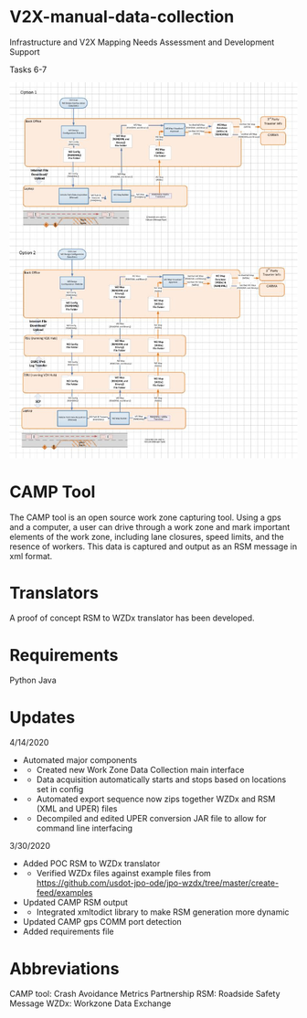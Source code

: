 # V2X-manual-data-collection

Infrastructure and V2X Mapping Needs Assessment and Development Support​

Tasks 6-7

![Tasks 6-7 Diagram](https://github.com/TonyEnglish/V2X-manual-data-collection/blob/master/task_6_7_diagram_screenshot.jpg)

# CAMP Tool

The CAMP tool is an open source work zone capturing tool. Using a gps and a computer, a user can drive through a work zone and mark important elements of the work zone, including lane closures, speed limits, and the resence of workers. This data is captured and output as an RSM message in xml format. 

# Translators

A proof of concept RSM to WZDx translator has been developed. 

# Requirements

Python
Java

# Updates
4/14/2020
- Automated major components
- - Created new Work Zone Data Collection main interface
- - Data acquisition automatically starts and stops based on locations set in config
- - Automated export sequence now zips together WZDx and RSM (XML and UPER) files
- - Decompiled and edited UPER conversion JAR file to allow for command line interfacing

3/30/2020
- Added POC RSM to WZDx translator
- - Verified WZDx files against example files from https://github.com/usdot-jpo-ode/jpo-wzdx/tree/master/create-feed/examples
- Updated CAMP RSM output
- - Integrated xmltodict library to make RSM generation more dynamic
- Updated CAMP gps COMM port detection
- Added requirements file

# Abbreviations

CAMP tool: Crash Avoidance Metrics Partnership
RSM: Roadside Safety Message
WZDx: Workzone Data Exchange
